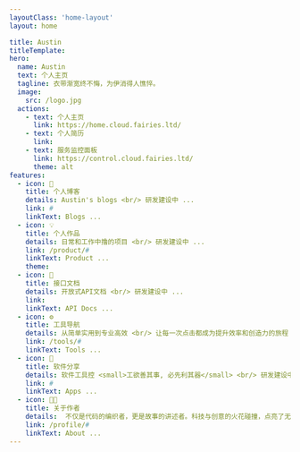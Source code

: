 ```yaml
---
layoutClass: 'home-layout'
layout: home

title: Austin
titleTemplate: 
hero:
  name: Austin
  text: 个人主页
  tagline: 衣带渐宽终不悔，为伊消得人憔悴。
  image:
    src: /logo.jpg
  actions:
    - text: 个人主页
      link: https://home.cloud.fairies.ltd/
    - text: 个人简历
      link: 
    - text: 服务监控面板
      link: https://control.cloud.fairies.ltd/
      theme: alt
features:
  - icon: 💌
    title: 个人博客
    details: Austin's blogs <br/> 研发建设中 ...
    link: #
    linkText: Blogs ...
  - icon: 💡
    title: 个人作品
    details: 日常和工作中撸的项目 <br/> 研发建设中 ...
    link: /product/#
    linkText: Product ...
    theme: 
  - icon: 📖
    title: 接口文档
    details: 开放式API文档 <br/> 研发建设中 ...
    link: 
    linkText: API Docs ...
  - icon: ⚙️
    title: 工具导航
    details: 从简单实用到专业高效 <br/> 让每一次点击都成为提升效率和创造力的旅程
    link: /tools/#
    linkText: Tools ...
  - icon: 💼
    title: 软件分享
    details: 软件工具控 <small>工欲善其事, 必先利其器</small> <br/> 研发建设中 ...
    link: #
    linkText: Apps ...
  - icon: 👨‍💻
    title: 关于作者
    details:  不仅是代码的编织者，更是故事的讲述者。科技与创意的火花碰撞，点亮了无限的可能。 <small class="bottom-small">-- 想躺平的全栈工程师</small>
    link: /profile/#
    linkText: About ...
---
```


<style>

.home-layout .details small {
  opacity: 0.8;
}

.home-layout .bottom-small {
  display: block;
  margin-top: 2em;
  text-align: right;
}
</style>
